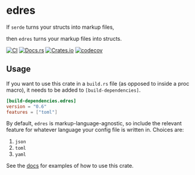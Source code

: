 edres
===

If `serde` turns your structs into markup files,

then `edres` turns your markup files into structs.

[![CI](https://github.com/mistodon/edres/actions/workflows/rust.yml/badge.svg?branch=v0.6.0)](https://github.com/mistodon/edres/actions/workflows/rust.yml)
[![Docs.rs](https://docs.rs/edres/badge.svg)](https://docs.rs/edres/0.6.0/edres/)
[![Crates.io](https://img.shields.io/crates/v/edres.svg)](https://crates.io/crates/edres)
[![codecov](https://codecov.io/github/mistodon/edres/branch/v0.6.0/graph/badge.svg?token=XN5QQCKX5Z)](https://codecov.io/github/mistodon/edres)

## Usage

If you want to use this crate in a `build.rs` file (as opposed to inside a proc macro), it needs to be added to `[build-dependencies]`.

```toml
[build-dependencies.edres]
version = "0.6"
features = ["toml"]
```

By default, `edres` is markup-language-agnostic, so include the relevant feature for whatever language your config file is written in. Choices are:

1.  `json`
2.  `toml`
3.  `yaml`

See the [docs](https://docs.rs/edres/0.6.0/edres/) for examples of how to use this crate.
